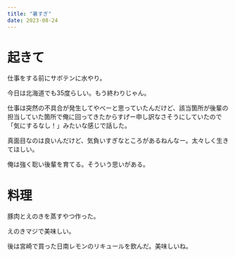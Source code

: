 ```yaml
---
title: "暑すぎ"
date: 2023-08-24
---
```


# 起きて
仕事をする前にサボテンに水やり。

今日は北海道でも35度らしい。もう終わりじゃん。

仕事は突然の不具合が発生してやべーと思っていたんだけど、該当箇所が後輩の担当していた箇所で俺に回ってきたからすげー申し訳なさそうにしていたので「気にするなし！」みたいな感じで話した。

真面目なのは良いんだけど、気負いすぎなところがあるねんなー。太々しく生きてほしい。

俺は強く聡い後輩を育てる。そういう思いがある。

# 料理
豚肉とえのきを蒸すやつ作った。

えのきマジで美味しい。

後は宮崎で買った日南レモンのリキュールを飲んだ。美味しいね。
